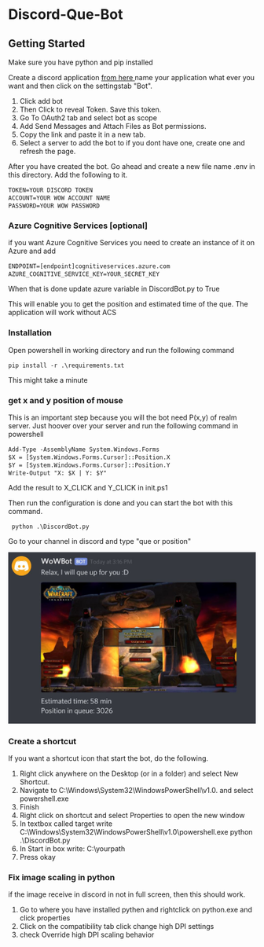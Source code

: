 # Discord-Que-Bot

## Getting Started
Make sure you have python and pip installed

Create a discord application [from here ](discordapp.com/developers/applications/)
name your application what ever you want and then click on the settingstab "Bot".
1. Click add bot 
2. Then Click to reveal Token. Save this token.
3. Go To OAuth2 tab and select bot as scope
4. Add Send Messages and Attach Files as Bot permissions.
5. Copy the link and paste it in a new tab.
6. Select a server to add the bot to if you dont have one, create one and refresh the page.
 



After you have created the bot. Go ahead and create a new file name .env in this directory. Add the following to it.

```
TOKEN=YOUR DISCORD TOKEN
ACCOUNT=YOUR WOW ACCOUNT NAME
PASSWORD=YOUR WOW PASSWORD
```

### Azure Cognitive Services [optional]
if you want Azure Cognitive Services you need to create an instance of it on Azure and add
```
ENDPOINT=[endpoint]cognitiveservices.azure.com
AZURE_COGNITIVE_SERVICE_KEY=YOUR_SECRET_KEY
```
When that is done update azure variable in DiscordBot.py to True

This will enable you to get the position and estimated time of the que. The application will work without ACS

### Installation

Open powershell in working directory and run the following command
```
pip install -r .\requirements.txt
```
This might take a minute

### get x and y position of mouse
This is an important step because you will the bot need P(x,y) of realm server. Just hoover over your server and run the following command in powershell
```
Add-Type -AssemblyName System.Windows.Forms
$X = [System.Windows.Forms.Cursor]::Position.X
$Y = [System.Windows.Forms.Cursor]::Position.Y
Write-Output "X: $X | Y: $Y"
```
Add  the result to X_CLICK and Y_CLICK in init.ps1

Then run the configuration is done and you can start the bot with this command.
```
 python .\DiscordBot.py
```

Go to your channel in discord and type "que or position"

![wow que](./que.JPG)
### Create a shortcut
If you want a shortcut icon that start the bot, do the following.

 1. Right click anywhere on the Desktop (or in a folder) and select New Shortcut.
 2. Navigate to C:\Windows\System32\WindowsPowerShell\v1.0. and select powershell.exe
 3. Finish
 4. Right click on shortcut and select Properties to open the new window
 5. In textbox called target write C:\Windows\System32\WindowsPowerShell\v1.0\powershell.exe python .\DiscordBot.py
 6. In Start in box write: C:\yourpath
 7. Press okay


### Fix image scaling in python
if the image receive in discord in not in full screen, then this should work.
 1. Go to where you have installed pythen and rightclick on python.exe and click properties
 2. Click on the compatibility tab click change high DPI settings 
 3. check Override high DPI scaling behavior 

 
